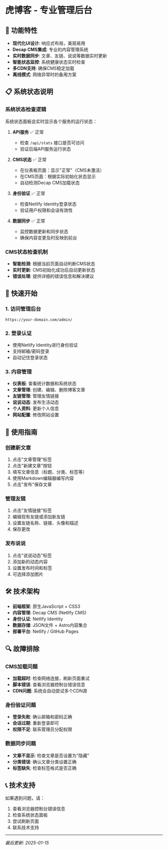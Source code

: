 # 虎博客 - 专业管理后台

## 🚀 功能特性

- **现代化UI设计**: 响应式布局，美观易用
- **Decap CMS集成**: 专业的内容管理系统
- **实时数据同步**: 文章、友链、说说等数据实时更新
- **智能状态监控**: 系统健康状态实时检查
- **多CDN支持**: 确保CMS稳定加载
- **离线模式**: 网络异常时的备用方案

## 📋 系统状态说明

### 系统状态检查逻辑

系统状态面板会实时显示各个服务的运行状态：

1. **API服务** ✅ 正常
   - 检查 `/api/stats` 接口是否可访问
   - 验证后端API服务运行状态

2. **CMS状态** ✅ 正常
   - 在仪表板页面：显示"正常"（CMS未激活）
   - 在CMS页面：根据实际初始化状态显示
   - 自动检测Decap CMS加载状态

3. **身份验证** ✅ 正常
   - 检查Netlify Identity登录状态
   - 验证用户权限和会话有效性

4. **数据同步** ✅ 正常
   - 监控数据更新和同步状态
   - 确保内容变更及时反映到前台

### CMS状态检查机制

- **智能检测**: 根据当前页面自动判断CMS状态
- **实时更新**: CMS初始化成功后自动更新状态
- **错误处理**: 提供详细的错误信息和解决建议

## 🔧 快速开始

### 1. 访问管理后台
```
https://your-domain.com/admin/
```

### 2. 登录认证
- 使用Netlify Identity进行身份验证
- 支持邮箱/密码登录
- 自动记住登录状态

### 3. 内容管理
- **仪表板**: 查看统计数据和系统状态
- **文章管理**: 创建、编辑、删除博客文章
- **友链管理**: 管理友情链接
- **说说动态**: 发布生活动态
- **个人资料**: 更新个人信息
- **网站配置**: 修改网站设置

## 📝 使用指南

### 创建新文章
1. 点击"文章管理"标签
2. 点击"新建文章"按钮
3. 填写文章信息（标题、分类、标签等）
4. 使用Markdown编辑器编写内容
5. 点击"发布"保存文章

### 管理友链
1. 点击"友情链接"标签
2. 编辑现有友链或添加新友链
3. 设置友链名称、链接、头像和描述
4. 保存更改

### 发布说说
1. 点击"说说动态"标签
2. 添加新的动态内容
3. 设置发布时间和标签
4. 可选择添加图片

## 🛠️ 技术架构

- **前端框架**: 原生JavaScript + CSS3
- **内容管理**: Decap CMS (Netlify CMS)
- **身份认证**: Netlify Identity
- **数据存储**: JSON文件 + Astro内容集合
- **部署平台**: Netlify / GitHub Pages

## 🔍 故障排除

### CMS加载问题
- **加载超时**: 检查网络连接，刷新页面重试
- **脚本错误**: 查看浏览器控制台错误信息
- **CDN问题**: 系统会自动尝试多个CDN源

### 身份验证问题
- **登录失败**: 确认邮箱和密码正确
- **会话过期**: 重新登录即可
- **权限不足**: 联系管理员分配权限

### 数据同步问题
- **文章不显示**: 检查文章是否设置为"隐藏"
- **分类错误**: 确认文章分类设置正确
- **标签缺失**: 检查标签格式是否正确

## 📞 技术支持

如果遇到问题，请：
1. 查看浏览器控制台错误信息
2. 检查系统状态面板
3. 尝试刷新页面
4. 联系技术支持

---

*最后更新: 2025-01-15*
